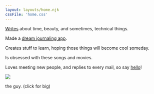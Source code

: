 ```yaml
---
layout: layouts/home.njk
cssFile: 'home.css'
---
```


[Writes](/thoughts) about time, beauty, and sometimes, technical things.

Made a [dream journaling app](https://dreamember.xyz).

Creates stuff to learn, hoping those things will become cool someday.

Is obsessed with these songs and movies.

Loves meeting new people, and replies to every mail, so say [hello](mailto:%20nsongkien@gmail.com)!

<div class="clickable-img">
  <a href="/img/nice.jpeg">
    <img src="/img/nice-small.jpg"></img>
  </a>
  <p>the guy. (click for big)</p>
</div>

